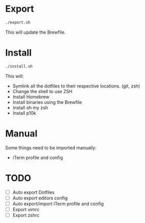 # Export

```bash
./export.sh
```

This will update the Brewfile.

# Install

```bash
./install.sh
```

This will:

-   Symlink all the dotfiles to their respective locations. (git, zsh)
-   Change the shell to use ZSH
-   Install Homebrew
-   Install binaries using the Brewfile
-   Install oh my zsh
-   Install p10k

# Manual

Some things need to be imported manually:

-   iTerm profile and config

# TODO

-   [ ] Auto export Dotfiles
-   [ ] Auto export editors config
-   [ ] Auto export/import iTerm profile and config
-   [ ] Export vimrc
-   [ ] Export zshrc
